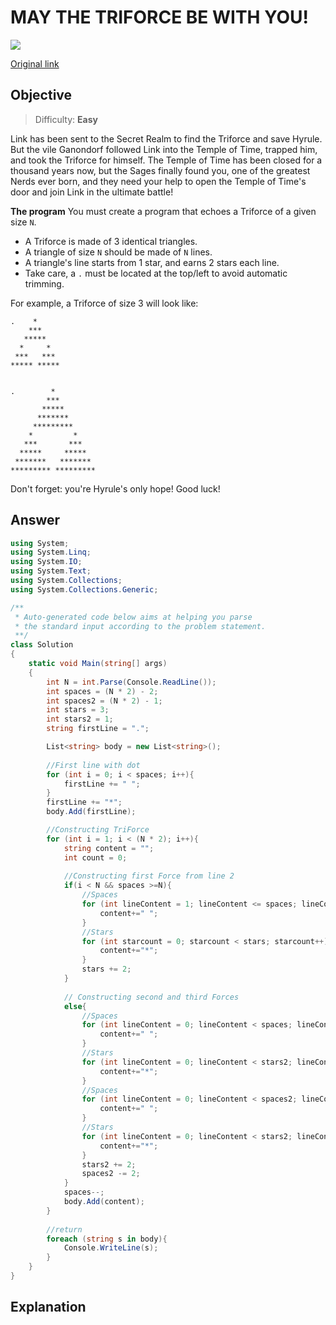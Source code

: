 # MAY THE TRIFORCE BE WITH YOU!

![](https://d.facdn.net/art/thelonelywolf/1488278723/1342350392.thelonelywolf_ascii-link_artwork_2__the_minish_cap_.gif)

[Original link](https://www.codingame.com/training/easy/may-the-triforce-be-with-you)

## Objective

> Difficulty: **Easy**

Link has been sent to the Secret Realm to find the Triforce and save Hyrule. But the vile Ganondorf followed Link into the Temple of Time, trapped him, and took the Triforce for himself.
The Temple of Time has been closed for a thousand years now, but the Sages finally found you, one of the greatest Nerds ever born, and they need your help to open the Temple of Time's door and join Link in the ultimate battle!

**The program**
You must create a program that echoes a Triforce of a given size `N`.

- A Triforce is made of 3 identical triangles.
- A triangle of size `N` should be made of `N` lines.
- A triangle's line starts from 1 star, and earns 2 stars each line.
- Take care, a `.` must be located at the top/left to avoid automatic trimming.  

For example, a Triforce of size 3 will look like:

```
.    *
    ***
   ***** 
  *     * 
 ***   ***
***** *****
```

```

.        *
        ***
       ***** 
      *******
     *********
    *         * 
   ***       ***
  *****     *****
 *******   *******
********* *********

```

Don't forget: you're Hyrule's only hope!
Good luck! 



## Answer



``````C#
using System;
using System.Linq;
using System.IO;
using System.Text;
using System.Collections;
using System.Collections.Generic;

/**
 * Auto-generated code below aims at helping you parse
 * the standard input according to the problem statement.
 **/
class Solution
{
    static void Main(string[] args)
    {
        int N = int.Parse(Console.ReadLine());
        int spaces = (N * 2) - 2;
        int spaces2 = (N * 2) - 1;
        int stars = 3;
        int stars2 = 1;
        string firstLine = ".";

        List<string> body = new List<string>();
        
        //First line with dot
        for (int i = 0; i < spaces; i++){
            firstLine += " ";
        }
        firstLine += "*";
        body.Add(firstLine);

        //Constructing TriForce
        for (int i = 1; i < (N * 2); i++){
            string content = "";
            int count = 0;
            
            //Constructing first Force from line 2
            if(i < N && spaces >=N){
                //Spaces
                for (int lineContent = 1; lineContent <= spaces; lineContent++){
                    content+=" ";
                }
                //Stars
                for (int starcount = 0; starcount < stars; starcount++){
                    content+="*";
                }
                stars += 2;
            }
            
            // Constructing second and third Forces
            else{
                //Spaces
                for (int lineContent = 0; lineContent < spaces; lineContent++){
                    content+=" ";
                }
                //Stars
                for (int lineContent = 0; lineContent < stars2; lineContent++){
                    content+="*";
                }
                //Spaces
                for (int lineContent = 0; lineContent < spaces2; lineContent++){
                    content+=" ";
                }
                //Stars
                for (int lineContent = 0; lineContent < stars2; lineContent++){
                    content+="*";
                }
                stars2 += 2;
                spaces2 -= 2;
            }
            spaces--;
            body.Add(content);
        }
        
        //return
        foreach (string s in body){
            Console.WriteLine(s);
        }
    }
}
``````



## Explanation

